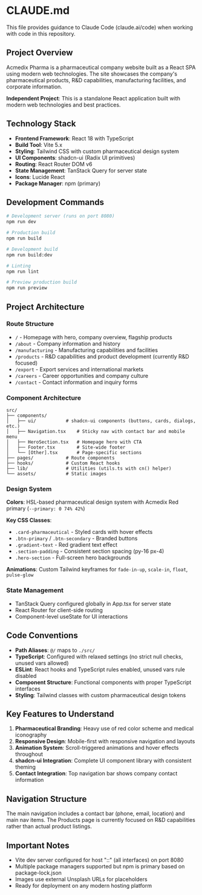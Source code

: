 # CLAUDE.md

This file provides guidance to Claude Code (claude.ai/code) when working with code in this repository.

## Project Overview

Acmedix Pharma is a pharmaceutical company website built as a React SPA using modern web technologies. The site showcases the company's pharmaceutical products, R&D capabilities, manufacturing facilities, and corporate information.

**Independent Project**: This is a standalone React application built with modern web technologies and best practices.

## Technology Stack

- **Frontend Framework**: React 18 with TypeScript
- **Build Tool**: Vite 5.x
- **Styling**: Tailwind CSS with custom pharmaceutical design system
- **UI Components**: shadcn-ui (Radix UI primitives)
- **Routing**: React Router DOM v6
- **State Management**: TanStack Query for server state
- **Icons**: Lucide React
- **Package Manager**: npm (primary)

## Development Commands

```bash
# Development server (runs on port 8080)
npm run dev

# Production build
npm run build

# Development build
npm run build:dev

# Linting
npm run lint

# Preview production build
npm run preview
```

## Project Architecture

### Route Structure
- `/` - Homepage with hero, company overview, flagship products
- `/about` - Company information and history  
- `/manufacturing` - Manufacturing capabilities and facilities
- `/products` - R&D capabilities and product development (currently R&D focused)
- `/export` - Export services and international markets
- `/careers` - Career opportunities and company culture
- `/contact` - Contact information and inquiry forms

### Component Architecture
```
src/
├── components/
│   ├── ui/           # shadcn-ui components (buttons, cards, dialogs, etc.)
│   ├── Navigation.tsx    # Sticky nav with contact bar and mobile menu
│   ├── HeroSection.tsx   # Homepage hero with CTA
│   ├── Footer.tsx        # Site-wide footer
│   └── [Other].tsx       # Page-specific sections
├── pages/            # Route components
├── hooks/            # Custom React hooks
├── lib/              # Utilities (utils.ts with cn() helper)
└── assets/           # Static images
```

### Design System

**Colors**: HSL-based pharmaceutical design system with Acmedix Red primary (`--primary: 0 74% 42%`)

**Key CSS Classes**:
- `.card-pharmaceutical` - Styled cards with hover effects
- `.btn-primary` / `.btn-secondary` - Branded buttons  
- `.gradient-text` - Red gradient text effect
- `.section-padding` - Consistent section spacing (py-16 px-4)
- `.hero-section` - Full-screen hero backgrounds

**Animations**: Custom Tailwind keyframes for `fade-in-up`, `scale-in`, `float`, `pulse-glow`

### State Management
- TanStack Query configured globally in App.tsx for server state
- React Router for client-side routing
- Component-level useState for UI interactions

## Code Conventions

- **Path Aliases**: `@/` maps to `./src/`
- **TypeScript**: Configured with relaxed settings (no strict null checks, unused vars allowed)
- **ESLint**: React hooks and TypeScript rules enabled, unused vars rule disabled
- **Component Structure**: Functional components with proper TypeScript interfaces
- **Styling**: Tailwind classes with custom pharmaceutical design tokens

## Key Features to Understand

1. **Pharmaceutical Branding**: Heavy use of red color scheme and medical iconography
2. **Responsive Design**: Mobile-first with responsive navigation and layouts  
3. **Animation System**: Scroll-triggered animations and hover effects throughout
4. **shadcn-ui Integration**: Complete UI component library with consistent theming
5. **Contact Integration**: Top navigation bar shows company contact information

## Navigation Structure

The main navigation includes a contact bar (phone, email, location) and main nav items. The Products page is currently focused on R&D capabilities rather than actual product listings.

## Important Notes

- Vite dev server configured for host "::" (all interfaces) on port 8080
- Multiple package managers supported but npm is primary based on package-lock.json
- Images use external Unsplash URLs for placeholders
- Ready for deployment on any modern hosting platform